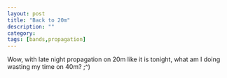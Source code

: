 ```yaml
---
layout: post
title: "Back to 20m"
description: ""
category: 
tags: [bands,propagation]
---
```

Wow, with late night propagation on 20m like it is tonight, what am I doing wasting my time on 40m? ;^)


